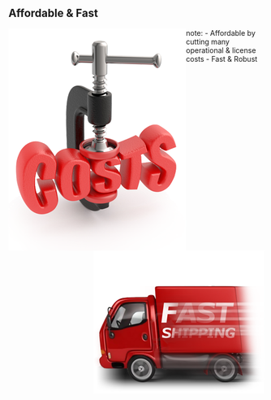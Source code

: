 ##  Affordable & Fast

<img style="background:none; border:none; box-shadow:none; float:left; max-height:150" src="resources/reduce_costs.png">    
<img style="background:none; border:none; box-shadow:none; float:right; max-height:150" src="resources/fast-shipping.png">    

note:
    - Affordable by cutting many operational & license costs 
    - Fast & Robust
